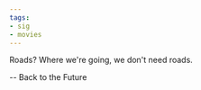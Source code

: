 ```yaml
---
tags:
- sig
- movies
---
```




Roads? Where we're going, we don't need roads.

-- Back to the Future